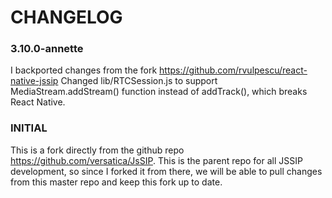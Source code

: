 CHANGELOG
=========

### 3.10.0-annette
I backported changes from the fork https://github.com/rvulpescu/react-native-jssip
Changed lib/RTCSession.js to support MediaStream.addStream() function instead of addTrack(), which breaks React Native.


### INITIAL
This is a fork directly from the github repo https://github.com/versatica/JsSIP. This is the parent repo for all JSSIP development, so since I forked it from there, we will be able to pull changes from this master repo and keep this fork up to date.

